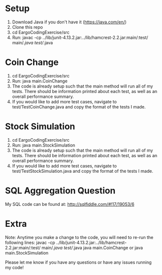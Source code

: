 # Setup
1. Download Java if you don't have it (https://java.com/en/)
2. Clone this repo
3. cd EargoCodingExercise/src
4. Run: javac -cp ../lib/junit-4.13.2.jar:../lib/hamcrest-2.2.jar:main/:test/ main/*.java test/*.java

# Coin Change
1. cd EargoCodingExercise/src
2. Run: java main.CoinChange
3. The code is already setup such that the main method will run all of my tests. There should be information printed about each test, as well as an overall performance summary.
4. If you would like to add more test cases, navigate to test/TestCoinChange.java and copy the format of the tests I made.

# Stock Simulation
1. cd EargoCodingExercise/src
2. Run: java main.StockSimulation
3. The code is already setup such that the main method will run all of my tests. There should be information printed about each test, as well as an overall performance summary.
4. If you would like to add more test cases, navigate to test/TestStockSimulation.java and copy the format of the tests I made.

# SQL Aggregation Question
My SQL code can be found at: http://sqlfiddle.com/#!17/19053/6

# Extra
Note: Anytime you make a change to the code, you will need to re-run the following lines:
javac -cp ../lib/junit-4.13.2.jar:../lib/hamcrest-2.2.jar:main/:test/ main/*.java test/*.java
java main.CoinChange or java main.StockSimulation

Please let me know if you have any questions or have any issues running my code!
